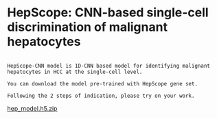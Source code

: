 # **HepScope: CNN-based single-cell discrimination of malignant hepatocytes**

```
 
HepScope-CNN model is 1D-CNN based model for identifying malignant hepatocytes in HCC at the single-cell level.

You can download the model pre-trained with HepScope gene set.  

Following the 2 steps of indication, please try on your work.

```

[hep_model.h5.zip](https://github.com/HepScope/HepScope/files/13783760/hep_model.h5.zip)
